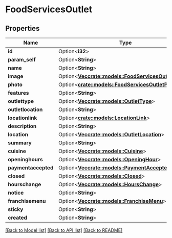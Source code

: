 # FoodServicesOutlet

## Properties

Name | Type | Description | Notes
------------ | ------------- | ------------- | -------------
**id** | Option<**i32**> |  | [optional]
**param_self** | Option<**String**> |  | [optional]
**name** | Option<**String**> |  | [optional]
**image** | Option<[**Vec<crate::models::FoodServicesOutletImage>**](FoodServicesOutletImage.md)> |  | [optional]
**photo** | Option<[**crate::models::FoodServicesOutletPhoto**](FoodServicesOutletPhoto.md)> |  | [optional]
**features** | Option<**String**> |  | [optional]
**outlettype** | Option<[**Vec<crate::models::OutletType>**](OutletType.md)> |  | [optional]
**outletlocation** | Option<**String**> |  | [optional]
**locationlink** | Option<[**crate::models::LocationLink**](LocationLink.md)> |  | [optional]
**description** | Option<**String**> |  | [optional]
**location** | Option<[**Vec<crate::models::OutletLocation>**](OutletLocation.md)> |  | [optional]
**summary** | Option<**String**> |  | [optional]
**cuisine** | Option<[**Vec<crate::models::Cuisine>**](Cuisine.md)> |  | [optional]
**openinghours** | Option<[**Vec<crate::models::OpeningHour>**](OpeningHour.md)> |  | [optional]
**paymentaccepted** | Option<[**Vec<crate::models::PaymentAccepted>**](PaymentAccepted.md)> |  | [optional]
**closed** | Option<[**Vec<crate::models::Closed>**](Closed.md)> |  | [optional]
**hourschange** | Option<[**Vec<crate::models::HoursChange>**](HoursChange.md)> |  | [optional]
**notice** | Option<**String**> |  | [optional]
**franchisemenu** | Option<[**Vec<crate::models::FranchiseMenu>**](FranchiseMenu.md)> |  | [optional]
**sticky** | Option<**String**> |  | [optional]
**created** | Option<**String**> |  | [optional]

[[Back to Model list]](../README.md#documentation-for-models) [[Back to API list]](../README.md#documentation-for-api-endpoints) [[Back to README]](../README.md)


